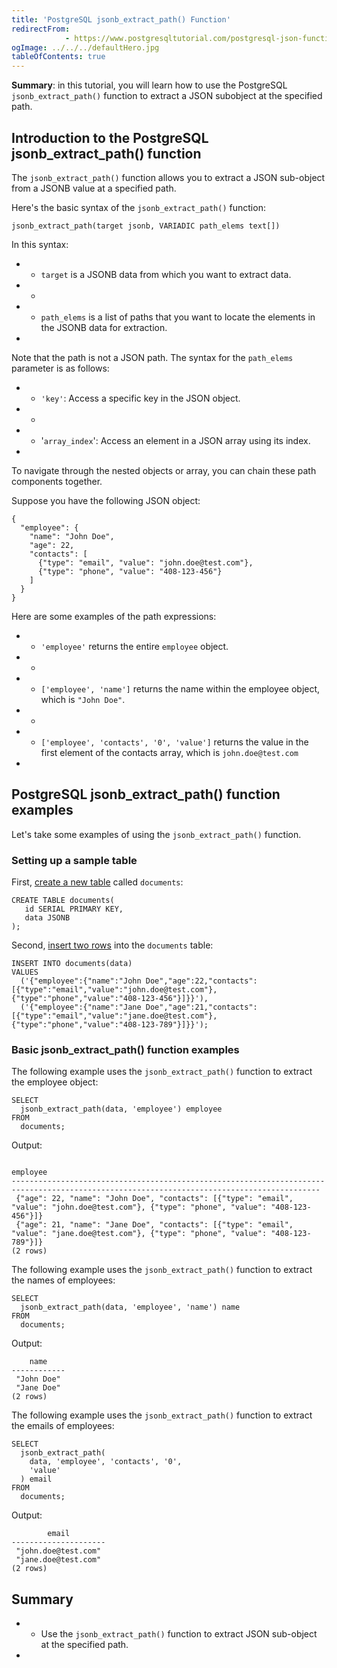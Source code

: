 ```yaml
---
title: 'PostgreSQL jsonb_extract_path() Function'
redirectFrom: 
            - https://www.postgresqltutorial.com/postgresql-json-functions/postgresql-jsonb_extract_path/
ogImage: ../../../defaultHero.jpg
tableOfContents: true
---
```


**Summary**: in this tutorial, you will learn how to use the PostgreSQL `jsonb_extract_path()` function to extract a JSON subobject at the specified path.



## Introduction to the PostgreSQL jsonb_extract_path() function



The `jsonb_extract_path()` function allows you to extract a JSON sub-object from a JSONB value at a specified path.



Here's the basic syntax of the `jsonb_extract_path()` function:



```
jsonb_extract_path(target jsonb, VARIADIC path_elems text[])
```



In this syntax:



- - `target` is a JSONB data from which you want to extract data.
- -
- - `path_elems` is a list of paths that you want to locate the elements in the JSONB data for extraction.
- 


Note that the path is not a JSON path. The syntax for the `path_elems` parameter is as follows:



- - `'key'`: Access a specific key in the JSON object.
- -
- - '`array_index`': Access an element in a JSON array using its index.
- 


To navigate through the nested objects or array, you can chain these path components together.



Suppose you have the following JSON object:



```
{
  "employee": {
    "name": "John Doe",
    "age": 22,
    "contacts": [
      {"type": "email", "value": "john.doe@test.com"},
      {"type": "phone", "value": "408-123-456"}
    ]
  }
}
```



Here are some examples of the path expressions:



- - `'employee'` returns the entire `employee` object.
- -
- - `['employee', 'name']` returns the name within the employee object, which is `"John Doe"`.
- -
- - `['employee', 'contacts', '0', 'value']` returns the value in the first element of the contacts array, which is `john.doe@test.com`
- 


## PostgreSQL jsonb_extract_path() function examples



Let's take some examples of using the `jsonb_extract_path()` function.



### Setting up a sample table



First, [create a new table](https://www.postgresqltutorial.com/postgresql-tutorial/postgresql-create-table/) called `documents`:



```
CREATE TABLE documents(
   id SERIAL PRIMARY KEY,
   data JSONB
);
```



Second, [insert two rows](https://www.postgresqltutorial.com/postgresql-tutorial/postgresql-insert/) into the `documents` table:



```
INSERT INTO documents(data)
VALUES
  ('{"employee":{"name":"John Doe","age":22,"contacts":[{"type":"email","value":"john.doe@test.com"},{"type":"phone","value":"408-123-456"}]}}'),
  ('{"employee":{"name":"Jane Doe","age":21,"contacts":[{"type":"email","value":"jane.doe@test.com"},{"type":"phone","value":"408-123-789"}]}}');
```



### Basic jsonb_extract_path() function examples



The following example uses the `jsonb_extract_path()` function to extract the employee object:



```
SELECT
  jsonb_extract_path(data, 'employee') employee
FROM
  documents;
```



Output:



```
                                                                 employee
-------------------------------------------------------------------------------------------------------------------------------------------
 {"age": 22, "name": "John Doe", "contacts": [{"type": "email", "value": "john.doe@test.com"}, {"type": "phone", "value": "408-123-456"}]}
 {"age": 21, "name": "Jane Doe", "contacts": [{"type": "email", "value": "jane.doe@test.com"}, {"type": "phone", "value": "408-123-789"}]}
(2 rows)
```



The following example uses the `jsonb_extract_path()` function to extract the names of employees:



```
SELECT
  jsonb_extract_path(data, 'employee', 'name') name
FROM
  documents;
```



Output:



```
    name
------------
 "John Doe"
 "Jane Doe"
(2 rows)
```



The following example uses the `jsonb_extract_path()` function to extract the emails of employees:



```
SELECT
  jsonb_extract_path(
    data, 'employee', 'contacts', '0',
    'value'
  ) email
FROM
  documents;
```



Output:



```
        email
---------------------
 "john.doe@test.com"
 "jane.doe@test.com"
(2 rows)
```



## Summary



- - Use the `jsonb_extract_path()` function to extract JSON sub-object at the specified path.
- 
